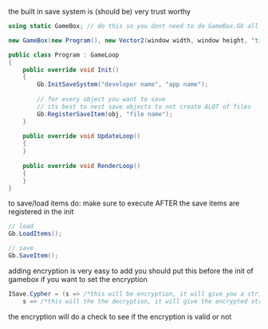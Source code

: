 the built in save system is (should be) very trust worthy

```C#
using static GameBox; // do this so you dont need to do GameBox.Gb all the time

new GameBox(new Program(), new Vector2(window width, window height, "title"))

public class Program : GameLoop 
{
    public override void Init() 
    {
        Gb.InitSaveSystem("developer name", "app name");
        
        // for every object you want to save
        // its best to nest save objects to not create ALOT of files
        Gb.RegisterSaveItem(obj, "file name");
    }
    
    public override void UpdateLoop()
    {
    }
    
    public override void RenderLoop()
    {
    }
}
```

to save/load items do:
make sure to execute AFTER the save items are registered in the init

```c#
// load
Gb.LoadItems();

// save
Gb.SaveItem();
```

adding encryption is very easy to add
you should put this before the init of gamebox if you want to set
the encryption

```C#
ISave.Cypher = (s => /*this will be encryption, it will give you a string and it wants the encrypted string back*/,
    s => /*this will the the decryption, it will give the encrypted string and it wants the decrypted string*/); 
```

the encryption will do a check to see if the encryption is valid or not